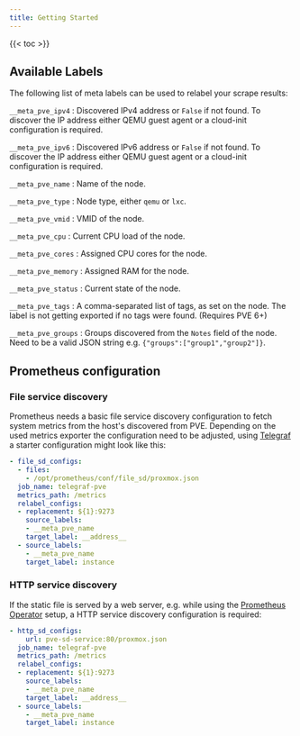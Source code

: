 ```yaml
---
title: Getting Started
---
```


{{< toc >}}

## Available Labels

The following list of meta labels can be used to relabel your scrape results:

`__meta_pve_ipv4`
: Discovered IPv4 address or `False` if not found. To discover the IP address either QEMU guest agent or a cloud-init configuration is required.

`__meta_pve_ipv6`
: Discovered IPv6 address or `False` if not found. To discover the IP address either QEMU guest agent or a cloud-init configuration is required.

`__meta_pve_name`
: Name of the node.

`__meta_pve_type`
: Node type, either `qemu` or `lxc`.

`__meta_pve_vmid`
: VMID of the node.

`__meta_pve_cpu`
: Current CPU load of the node.

`__meta_pve_cores`
: Assigned CPU cores for the node.

`__meta_pve_memory`
: Assigned RAM for the node.

`__meta_pve_status`
: Current state of the node.

`__meta_pve_tags`
: A comma-separated list of tags, as set on the node. The label is not getting exported if no tags were found. (Requires PVE 6+)

`__meta_pve_groups`
: Groups discovered from the `Notes` field of the node. Need to be a valid JSON string e.g. `{"groups":["group1","group2"]}`.

## Prometheus configuration

### File service discovery

Prometheus needs a basic file service discovery configuration to fetch system metrics from the host's discovered from PVE. Depending on the used metrics exporter the configuration need to be adjusted, using [Telegraf](https://github.com/influxdata/telegraf/#telegraf) a starter configuration might look like this:

```YAML
- file_sd_configs:
  - files:
    - /opt/prometheus/conf/file_sd/proxmox.json
  job_name: telegraf-pve
  metrics_path: /metrics
  relabel_configs:
  - replacement: ${1}:9273
    source_labels:
    - __meta_pve_name
    target_label: __address__
  - source_labels:
    - __meta_pve_name
    target_label: instance
```

### HTTP service discovery

If the static file is served by a web server, e.g. while using the [Prometheus Operator](/setup/prometheus-operator) setup, a HTTP service discovery configuration is required:

```YAML
- http_sd_configs:
    url: pve-sd-service:80/proxmox.json
  job_name: telegraf-pve
  metrics_path: /metrics
  relabel_configs:
  - replacement: ${1}:9273
    source_labels:
    - __meta_pve_name
    target_label: __address__
  - source_labels:
    - __meta_pve_name
    target_label: instance
```
